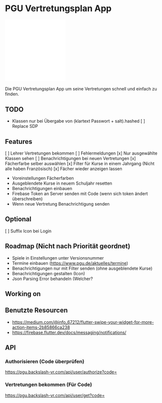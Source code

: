 # PGU Vertretungsplan App

<img src="./assets/pgu.svg" width="200">

Die PGU Vertretungsplan App um seine Vertretungen schnell und einfach zu finden.

## TODO
- Klassen nur bei Übergabe von (klartext Passwort + salt).hashed
[ ] Replace SDP

## Features
[ ] Lehrer Vertretungen bekommen
[ ] Fehlermeldungen
[x] Nur ausgewählte Klassen sehen
[ ] Benachrichtigungen bei neuen Vertretungen
[x] Fächerfarbe selber auswählen
[x] Filter für Kurse in einem Jahrgang (Nicht alle haben Französisch)
[x] Fächer wieder anzeigen lassen
- Voreinstellungen Fächerfarben
- Ausgeblendete Kurse in neuem Schuljahr resetten
- Benachrichtigungen einbauen
- Firebase Token an Server senden mit Code (wenn sich token ändert überschreiben)
- Wenn neue Vertretung Benachrichtigung senden

## Optional
[ ] Suffix Icon bei Login

## Roadmap (Nicht nach Priorität geordnet)
- Spiele in Einstellungen unter Versionsnummer
- Termine einbauen (https://www.pgu.de/aktuelles/termine)
- Benachrichtigungen nur mit Filter senden (ohne ausgeblendete Kurse)
- Benachrichtigungen gestalten (Icon)
- Json Parsing Error behandeln (Welcher?

## Working on


## Benutzte Resourcen
- https://medium.com/@info_67212/flutter-swipe-your-widget-for-more-action-items-2b85866ca238
- https://firebase.flutter.dev/docs/messaging/notifications/

## API
### Authorisieren (Code überprüfen)
https://pgu.backslash-vr.com/api/user/authorize?code=

### Vertretungen bekommen (Für Code)
https://pgu.backslash-vr.com/api/user/get?code=

